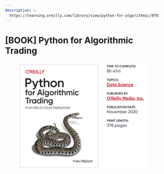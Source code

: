 ```yaml
---
description: >-
  https://learning.oreilly.com/library/view/python-for-algorithmic/9781492053347/
---
```


# \[BOOK] Python for Algorithmic Trading

<figure><img src="../../../.gitbook/assets/image (2) (1).png" alt=""><figcaption></figcaption></figure>
